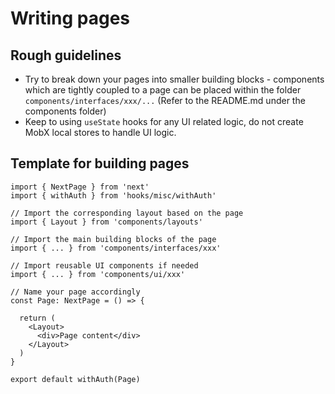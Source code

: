 # Writing pages

## Rough guidelines

- Try to break down your pages into smaller building blocks - components which are tightly coupled to a page can be placed within the folder `components/interfaces/xxx/...` (Refer to the README.md under the components folder)
- Keep to using `useState` hooks for any UI related logic, do not create MobX local stores to handle UI logic.

## Template for building pages

```tsx
import { NextPage } from 'next'
import { withAuth } from 'hooks/misc/withAuth'

// Import the corresponding layout based on the page
import { Layout } from 'components/layouts'

// Import the main building blocks of the page
import { ... } from 'components/interfaces/xxx'

// Import reusable UI components if needed
import { ... } from 'components/ui/xxx'

// Name your page accordingly
const Page: NextPage = () => {

  return (
    <Layout>
      <div>Page content</div>
    </Layout>
  )
}

export default withAuth(Page)
```
